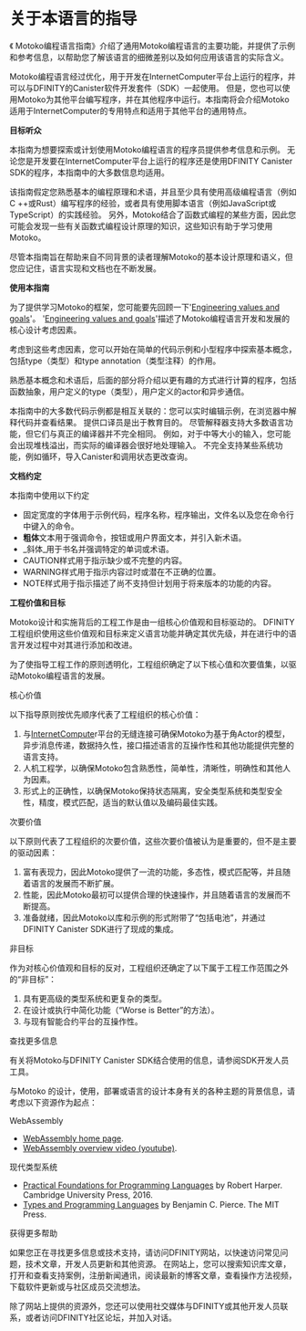 # 关于本语言的指导

《 Motoko编程语言指南》介绍了通用Motoko编程语言的主要功能，并提供了示例和参考信息，以帮助您了解该语言的细微差别以及如何应用该语言的实际含义。

Motoko编程语言经过优化，用于开发在InternetComputer平台上运行的程序，并可以与DFINITY的Canister软件开发套件（SDK）一起使用。 但是，您也可以使用Motoko为其他平台编写程序，并在其他程序中运行。本指南将会介绍Motoko适用于InternetComputer的专用特点和适用于其他平台的通用特点。

**目标听众**

本指南为想要探索或计划使用Motoko编程语言的程序员提供参考信息和示例。 无论您是开发要在InternetComputer平台上运行的程序还是使用DFINITY Canister SDK的程序，本指南中的大多数信息均适用。

该指南假定您熟悉基本的编程原理和术语，并且至少具有使用高级编程语言（例如C ++或Rust）编写程序的经验，或者具有使用脚本语言（例如JavaScript或TypeScript）的实践经验。 另外，Motoko结合了函数式编程的某些方面，因此您可能会发现一些有关函数式编程设计原理的知识，这些知识有助于学习使用Motoko。

尽管本指南旨在帮助来自不同背景的读者理解Motoko的基本设计原理和语义，但您应记住，语言实现和文档也在不断发展。

**使用本指南**

为了提供学习Motoko的框架，您可能要先回顾一下'[Engineering values and goals](https://sdk.dfinity.org/docs/language-guide/about-this-guide.html#_engineering_values_and_goals)'。 '[Engineering values and goals](https://sdk.dfinity.org/docs/language-guide/about-this-guide.html#_engineering_values_and_goals)'描述了Motoko编程语言开发和发展的核心设计考虑因素。

考虑到这些考虑因素，您可以开始在简单的代码示例和小型程序中探索基本概念，包括type（类型）和type annotation（类型注释）的作用。

熟悉基本概念和术语后，后面的部分将介绍以更有趣的方式进行计算的程序，包括函数抽象，用户定义的type（类型），用户定义的actor和异步通信。

本指南中的大多数代码示例都是相互关联的：您可以实时编辑示例，在浏览器中解释代码并查看结果。 提供口译员是出于教育目的。 尽管解释器支持大多数语言功能，但它们与真正的编译器并不完全相同。 例如，对于中等大小的输入，您可能会出现堆栈溢出，而实际的编译器会很好地处理输入。 不完全支持某些系统功能，例如循环，导入Canister和调用状态更改查询。

**文档约定**

本指南中使用以下约定

* 固定宽度的字体用于示例代码，程序名称，程序输出，文件名以及您在命令行中键入的命令。
* **粗体**文本用于强调命令，按钮或用户界面文本，并引入新术语。
* _斜体_用于书名并强调特定的单词或术语。
* CAUTION样式用于指示缺少或不完整的内容。
* WARNING样式用于指示内容过时或潜在不正确的位置。
* NOTE样式用于指示描述了尚不支持但计划用于将来版本的功能的内容。

**工程价值和目标**

Motoko设计和实施背后的工程工作是由一组核心价值观和目标驱动的。 DFINITY工程组织使用这些价值观和目标来定义语言功能并确定其优先级，并在进行中的语言开发过程中对其进行添加和改进。

为了使指导工程工作的原则透明化，工程组织确定了以下核心值和次要值集，以驱动Motoko编程语言的发展。

核心价值

以下指导原则按优先顺序代表了工程组织的核心价值：

1. 与[InternetCompute](https://sdk.dfinity.org/docs/developers-guide/concepts/what-is-ic.html#ic-overview)r平台的无缝连接可确保Motoko为基于角Actor的模型，异步消息传递，数据持久性，接口描述语言的互操作性和其他功能提供完整的语言支持。
2. 人机工程学，以确保Motoko包含熟悉性，简单性，清晰性，明确性和其他人为因素。
3. 形式上的正确性，以确保Motoko保持状态隔离，安全类型系统和类型安全性，精度，模式匹配，适当的默认值以及编码最佳实践。

次要价值

以下原则代表了工程组织的次要价值，这些次要价值被认为是重要的，但不是主要的驱动因素：

1. 富有表现力，因此Motoko提供了一流的功能，多态性，模式匹配等，并且随着语言的发展而不断扩展。
2. 性能，因此Motoko最初可以提供合理的快速操作，并且随着语言的发展而不断提高。
3. 准备就绪，因此Motoko以库和示例的形式附带了“包括电池”，并通过DFINITY Canister SDK进行了现成的集成。

非目标

作为对核心价值观和目标的反对，工程组织还确定了以下属于工程工作范围之外的“非目标”：

1. 具有更高级的类型系统和更复杂的类型。
2. 在设计或执行中简化功能（“Worse is Better”的方法）。
3. 与现有智能合约平台的互操作性。

查找更多信息

有关将Motoko与DFINITY Canister SDK结合使用的信息，请参阅SDK开发人员工具。

与Motoko 的设计，使用，部署或语言的设计本身有关的各种主题的背景信息，请考虑以下资源作为起点：

WebAssembly

* [WebAssembly home page](https://webassembly.org/).
* [WebAssembly overview video \(youtube\)](https://www.youtube.com/watch?v=fvkIQfRZ-Y0).

现代类型系统

* [Practical Foundations for Programming Languages](http://www.cs.cmu.edu/~rwh/pfpl/) by Robert Harper. Cambridge University Press, 2016.
* [Types and Programming Languages](https://www.cis.upenn.edu/~bcpierce/tapl/) by Benjamin C. Pierce. The MIT Press.

获得更多帮助

如果您正在寻找更多信息或技术支持，请访问DFINITY网站，以快速访问常见问题，技术文章，开发人员更新和其他资源。 在网站上，您可以搜索知识库文章，打开和查看支持案例，注册新闻通讯，阅读最新的博客文章，查看操作方法视频，下载软件更新或与社区成员交流想法。

除了网站上提供的资源外，您还可以使用社交媒体与DFINITY或其他开发人员联系，或者访问DFINITY社区论坛，并加入对话。

